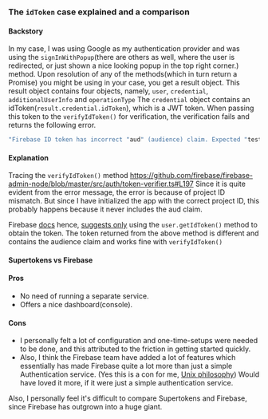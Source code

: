 ### The `idToken` case explained and a comparison

#### Backstory

In my case, I was using Google as my authentication provider and was using the `signInWithPopup`(there are others as well, where the user is redirected, or just shown a nice looking popup in the top right corner.) method.
Upon resolution of any of the methods(which in turn return a  Promise) you might be using in your case, you get a result object.
This result object contains four objects, namely, `user`, `credential`, `additionalUserInfo` and `operationType`
The `credential` object contains an idToken(`result.credential.idToken`), which is a JWT token.
When passing this token to the `verifyIdToken()` for verification, the verification fails and returns the following error.

```js
"Firebase ID token has incorrect "aud" (audience) claim. Expected "test-it-out-d98b7" but got "758694990368-f0hins16cs6kihe425cluh9s2itbei0v.apps.googleusercontent.com". Make sure the ID token comes from the same Firebase project as the service account used to authenticate this SDK. See https://firebase.google.com/docs/auth/admin/verify-id-tokens for details on how to retrieve an ID token."
```

#### Explanation

Tracing the `verifyIdToken()` method https://github.com/firebase/firebase-admin-node/blob/master/src/auth/token-verifier.ts#L197
Since it is quite evident from the error message, the error is because of project ID mismatch.
But since I have initialized the app with the correct project ID, this probably happens because it never includes the aud claim.

Firebase [docs](https://firebase.google.com/docs/auth/admin/verify-id-tokens#retrieve_id_tokens_on_clients) hence, [suggests only](https://firebase.google.com/docs/auth/admin/verify-id-tokens#retrieve_id_tokens_on_clients) using the `user.getIdToken()` method to obtain the token.
The token returned from the above method is different and contains the audience claim and works fine with `verifyIdToken()`

#### Supertokens vs Firebase

#### Pros

 - No need of running a separate service.
 - Offers a nice dashboard(console).

#### Cons

 - I personally felt a lot of configuration and one-time-setups were needed to be done, and this attributed to the friction in getting started quickly.
 - Also, I think the Firebase team have added a lot of features which essentially has made Firebase quite a lot more than just a simple Authentication service. (Yes this is a con for me, [Unix philosophy](https://wiki.c2.com/?UnixDesignPhilosophy))
 Would have loved it more, if it were just a simple authentication service.

Also, I personally feel it's difficult to compare Supertokens and Firebase, since Firebase has outgrown into a huge giant.

